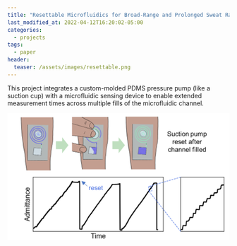 ```yaml
---
title: "Resettable Microfluidics for Broad-Range and Prolonged Sweat Rate Sensing"
last_modified_at: 2022-04-12T16:20:02-05:00
categories:
  - projects
tags:
  - paper
header:
  teaser: /assets/images/resettable.png
---
```


This project integrates a custom-molded PDMS pressure pump (like a suction cup) with a microfluidic sensing device to enable extended measurement times across multiple fills of the microfluidic channel. 

![image](/assets/images/resettable.png)
